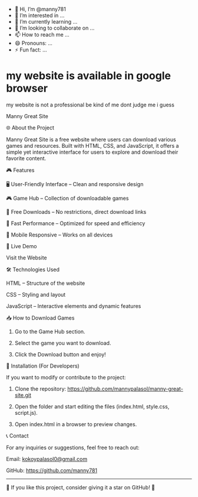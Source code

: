 - 👋 Hi, I’m @manny781
- 👀 I’m interested in ...
- 🌱 I’m currently learning ...
- 💞️ I’m looking to collaborate on ...
- 📫 How to reach me ...
- 😄 Pronouns: ...
- ⚡ Fun fact: ...

<!---
manny781/manny781 is a ✨ special ✨ repository because its `README.md` (this file) appears on your GitHub profile.
You can click the Preview link to take a look at your changes.
--->
# my website is available in google browser 
my website is not a professional be kind of me
dont judge me i guess 

Manny Great Site

🌐 About the Project

Manny Great Site is a free website where users can download various games and resources. Built with HTML, CSS, and JavaScript, it offers a simple yet interactive interface for users to explore and download their favorite content.

🎮 Features

🖥️ User-Friendly Interface – Clean and responsive design

🎮 Game Hub – Collection of downloadable games

📂 Free Downloads – No restrictions, direct download links

🚀 Fast Performance – Optimized for speed and efficiency

📱 Mobile Responsive – Works on all devices


🔗 Live Demo

Visit the Website

🛠️ Technologies Used

HTML – Structure of the website

CSS – Styling and layout

JavaScript – Interactive elements and dynamic features


📥 How to Download Games

1. Go to the Game Hub section.


2. Select the game you want to download.


3. Click the Download button and enjoy!



📌 Installation (For Developers)

If you want to modify or contribute to the project:

1. Clone the repository:
https://github.com/mannypalasol/manny-great-site.git



2. Open the folder and start editing the files (index.html, style.css, script.js).


3. Open index.html in a browser to preview changes.



📞 Contact

For any inquiries or suggestions, feel free to reach out:

Email: kokoypalasol0@gmail.com

GitHub: https://github.com/manny781


---

🌟 If you like this project, consider giving it a star on GitHub! 🌟

